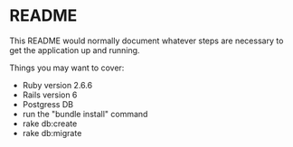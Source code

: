 # README

This README would normally document whatever steps are necessary to get the
application up and running.

Things you may want to cover:

* Ruby version 2.6.6
* Rails version 6
* Postgress DB
* run the "bundle  install" command
* rake db:create
* rake db:migrate